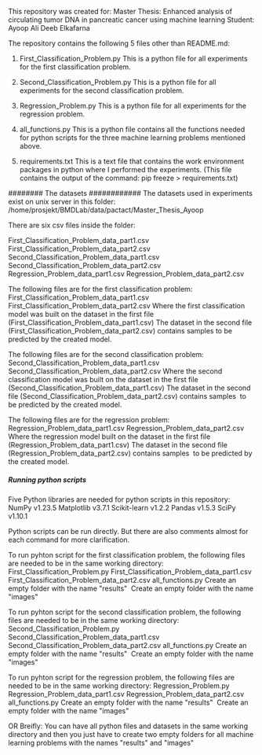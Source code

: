 This repository was created for:
Master Thesis: Enhanced analysis of circulating tumor DNA in pancreatic cancer using machine learning
Student: Ayoop Ali Deeb Elkafarna


The repository contains the following 5 files other than README.md:

1. First_Classification_Problem.py
This is a python file for all experiments for the first classification problem.

2. Second_Classification_Problem.py
This is a python file for all experiments for the second classification problem.

3. Regression_Problem.py
This is a python file for all experiments for the regression problem.

4. all_functions.py
This is a python file contains all the functions needed for python scripts for the three machine learning problems mentioned above.

5. requirements.txt
This is a text file that contains the work environment packages in python where I performed the experiments.
(This file contains the output of the command: pip freeze > requirements.txt)


######## The datasets ############
The datasets used in experiments exist on unix server in this folder: /home/prosjekt/BMDLab/data/pactact/Master_Thesis_Ayoop

There are six csv files inside the folder:

First_Classification_Problem_data_part1.csv
First_Classification_Problem_data_part2.csv
Second_Classification_Problem_data_part1.csv
Second_Classification_Problem_data_part2.csv
Regression_Problem_data_part1.csv
Regression_Problem_data_part2.csv

The following files are for the first classification problem:
First_Classification_Problem_data_part1.csv
First_Classification_Problem_data_part2.csv
Where the first classification model was built on the dataset in the first file (First_Classification_Problem_data_part1.csv)
The dataset in the second file (First_Classification_Problem_data_part2.csv) contains samples to be predicted by the created model.

The following files are for the second classification problem:
Second_Classification_Problem_data_part1.csv
Second_Classification_Problem_data_part2.csv
Where the second classification model was built on the dataset in the first file (Second_Classification_Problem_data_part1.csv)
The dataset in the second file (Second_Classification_Problem_data_part2.csv) contains samples  to be predicted by the created model.

The following files are for the regression problem:
Regression_Problem_data_part1.csv
Regression_Problem_data_part2.csv
Where the regression model built on the dataset in the first file (Regression_Problem_data_part1.csv)
The dataset in the second file (Regression_Problem_data_part2.csv) contains samples  to be predicted by the created model.


##### Running python scripts ########

Five Python libraries are needed for python scripts in this repository:
NumPy v1.23.5
Matplotlib v3.7.1
Scikit-learn v1.2.2
Pandas v1.5.3
SciPy v1.10.1

Python scripts can be run directly. But there are also comments almost for each command for more clarification.


To run pyhton script for the first classification problem, the following files are needed to be in the same working directory:
First_Classification_Problem.py
First_Classification_Problem_data_part1.csv
First_Classification_Problem_data_part2.csv
all_functions.py
Create an empty folder with the name "results" 
Create an empty folder with the name "images"

To run pyhton script for the second classification problem, the following files are needed to be in the same working directory:
Second_Classification_Problem.py
Second_Classification_Problem_data_part1.csv
Second_Classification_Problem_data_part2.csv
all_functions.py
Create an empty folder with the name "results" 
Create an empty folder with the name "images"

To run pyhton script for the regression problem, the following files are needed to be in the same working directory:
Regression_Problem.py
Regression_Problem_data_part1.csv
Regression_Problem_data_part2.csv
all_functions.py
Create an empty folder with the name "results" 
Create an empty folder with the name "images"


OR Breifly:
You can have all python files and datasets in the same working directory and then you just have to create two empty folders for all machine learning problems with the names "results" and "images"
